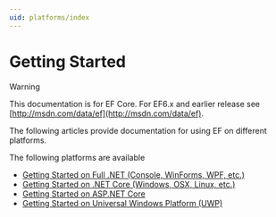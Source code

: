 ```yaml
---
uid: platforms/index
---
```

# Getting Started

> [!WARNING]
> This documentation is for EF Core. For EF6.x and earlier release see [http://msdn.com/data/ef](http://msdn.com/data/ef).

The following articles provide documentation for using EF on different platforms.

The following platforms are available

- [Getting Started on Full .NET (Console, WinForms, WPF, etc.)](full-dotnet/index.md)
- [Getting Started on .NET Core (Windows, OSX, Linux, etc.)](netcore/index.md)
- [Getting Started on ASP.NET Core](aspnetcore/index.md)
- [Getting Started on Universal Windows Platform (UWP)](uwp/index.md)